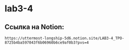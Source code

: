 # lab3-4
## Ссылка на Notion: 
	https://uttermost-longship-5d6.notion.site/LAB3-4_TPO-8725b4ba597043f6b06960b6ce9af0b3?pvs=4